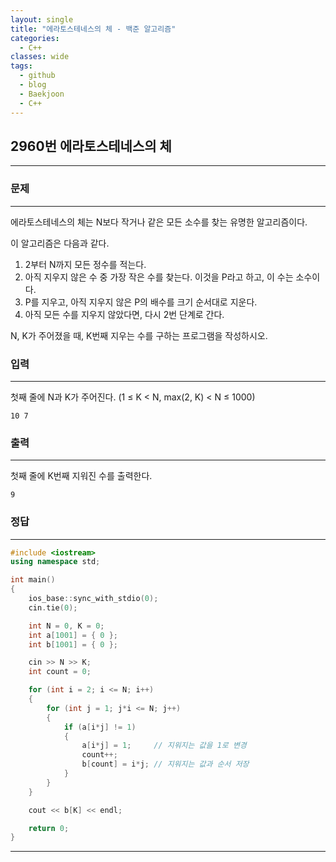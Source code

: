 ```yaml
---
layout: single
title: "에라토스테네스의 체 - 백준 알고리즘"
categories:
  - C++
classes: wide
tags:
  - github
  - blog
  - Baekjoon
  - C++
---
```

## 2960번 **에라토스테네스의 체**
---

### 문제
---
에라토스테네스의 체는 N보다 작거나 같은 모든 소수를 찾는 유명한 알고리즘이다.

이 알고리즘은 다음과 같다.

1. 2부터 N까지 모든 정수를 적는다.
2. 아직 지우지 않은 수 중 가장 작은 수를 찾는다. 이것을 P라고 하고, 이 수는 소수이다.
3. P를 지우고, 아직 지우지 않은 P의 배수를 크기 순서대로 지운다.
4. 아직 모든 수를 지우지 않았다면, 다시 2번 단계로 간다.

N, K가 주어졌을 때, K번째 지우는 수를 구하는 프로그램을 작성하시오.

### 입력
---
첫째 줄에 N과 K가 주어진다. (1 ≤ K < N, max(2, K) < N ≤ 1000)
```
10 7
```

### 출력
---
첫째 줄에 K번째 지워진 수를 출력한다.
```
9
```

### 정답
---
```c++
#include <iostream>
using namespace std;

int main()
{
	ios_base::sync_with_stdio(0);
	cin.tie(0);

	int N = 0, K = 0;
	int a[1001] = { 0 };
	int b[1001] = { 0 };

	cin >> N >> K;
	int count = 0;

	for (int i = 2; i <= N; i++)
	{
		for (int j = 1; j*i <= N; j++)
		{
			if (a[i*j] != 1)
			{
				a[i*j] = 1;     // 지워지는 값을 1로 변경
				count++;
				b[count] = i*j; // 지워지는 값과 순서 저장
			}
		}
	}

	cout << b[K] << endl;

	return 0;
}
```

---
